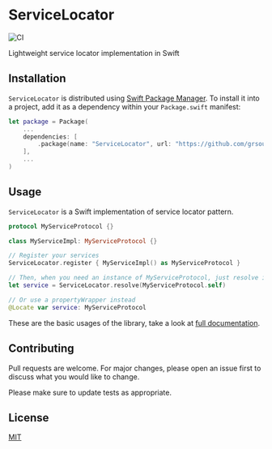 # ServiceLocator
![CI](https://github.com/grsouza/service-locator/workflows/CI/badge.svg)

Lightweight service locator implementation in Swift

## Installation

`ServiceLocator` is distributed using [Swift Package Manager](https://swift.org/package-manager/). To install it into a project, add it as a dependency within your `Package.swift` manifest:

```swift
let package = Package(
    ...
    dependencies: [
        .package(name: "ServiceLocator", url: "https://github.com/grsouza/service-locator.git", from: "1.0.0")
    ],
    ...
)
```

## Usage

`ServiceLocator` is a Swift implementation of service locator pattern.

```swift
protocol MyServiceProtocol {}

class MyServiceImpl: MyServiceProtocol {}

// Register your services
ServiceLocator.register { MyServiceImpl() as MyServiceProtocol }

// Then, when you need an instance of MyServiceProtocol, just resolve it.
let service = ServiceLocator.resolve(MyServiceProtocol.self)

// Or use a propertyWrapper instead
@Locate var service: MyServiceProtocol
```

These are the basic usages of the library, take a look at [full documentation](Documentation.md).

## Contributing

Pull requests are welcome. For major changes, please open an issue first to discuss what you would like to change.

Please make sure to update tests as appropriate.

## License
[MIT](LICENSE)
